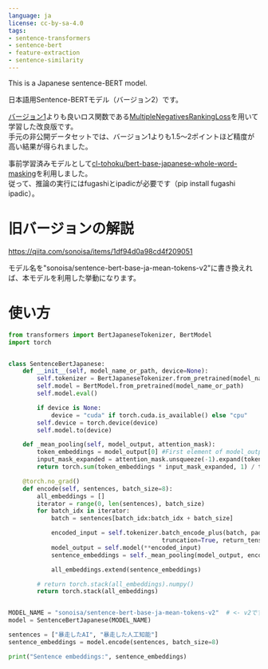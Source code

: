 ```yaml
---
language: ja
license: cc-by-sa-4.0
tags:
- sentence-transformers
- sentence-bert
- feature-extraction
- sentence-similarity
---
```


This is a Japanese sentence-BERT model.

日本語用Sentence-BERTモデル（バージョン2）です。

[バージョン1](https://huggingface.co/sonoisa/sentence-bert-base-ja-mean-tokens)よりも良いロス関数である[MultipleNegativesRankingLoss](https://www.sbert.net/docs/package_reference/losses.html#multiplenegativesrankingloss)を用いて学習した改良版です。  
手元の非公開データセットでは、バージョン1よりも1.5〜2ポイントほど精度が高い結果が得られました。

事前学習済みモデルとして[cl-tohoku/bert-base-japanese-whole-word-masking](https://huggingface.co/cl-tohoku/bert-base-japanese-whole-word-masking)を利用しました。  
従って、推論の実行にはfugashiとipadicが必要です（pip install fugashi ipadic）。


# 旧バージョンの解説

https://qiita.com/sonoisa/items/1df94d0a98cd4f209051

モデル名を"sonoisa/sentence-bert-base-ja-mean-tokens-v2"に書き換えれば、本モデルを利用した挙動になります。


# 使い方

```python
from transformers import BertJapaneseTokenizer, BertModel
import torch


class SentenceBertJapanese:
    def __init__(self, model_name_or_path, device=None):
        self.tokenizer = BertJapaneseTokenizer.from_pretrained(model_name_or_path)
        self.model = BertModel.from_pretrained(model_name_or_path)
        self.model.eval()

        if device is None:
            device = "cuda" if torch.cuda.is_available() else "cpu"
        self.device = torch.device(device)
        self.model.to(device)

    def _mean_pooling(self, model_output, attention_mask):
        token_embeddings = model_output[0] #First element of model_output contains all token embeddings
        input_mask_expanded = attention_mask.unsqueeze(-1).expand(token_embeddings.size()).float()
        return torch.sum(token_embeddings * input_mask_expanded, 1) / torch.clamp(input_mask_expanded.sum(1), min=1e-9)

    @torch.no_grad()
    def encode(self, sentences, batch_size=8):
        all_embeddings = []
        iterator = range(0, len(sentences), batch_size)
        for batch_idx in iterator:
            batch = sentences[batch_idx:batch_idx + batch_size]

            encoded_input = self.tokenizer.batch_encode_plus(batch, padding="longest", 
                                           truncation=True, return_tensors="pt").to(self.device)
            model_output = self.model(**encoded_input)
            sentence_embeddings = self._mean_pooling(model_output, encoded_input["attention_mask"]).to('cpu')

            all_embeddings.extend(sentence_embeddings)

        # return torch.stack(all_embeddings).numpy()
        return torch.stack(all_embeddings)


MODEL_NAME = "sonoisa/sentence-bert-base-ja-mean-tokens-v2"  # <- v2です。
model = SentenceBertJapanese(MODEL_NAME)

sentences = ["暴走したAI", "暴走した人工知能"]
sentence_embeddings = model.encode(sentences, batch_size=8)

print("Sentence embeddings:", sentence_embeddings)
```

